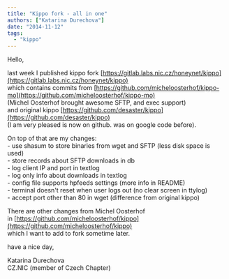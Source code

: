 ```yaml
---
title: "Kippo fork - all in one"
authors: ["Katarina Durechova"]
date: "2014-11-12"
tags: 
  - "kippo"
---
```


Hello,  
  
last week I published kippo fork [https://gitlab.labs.nic.cz/honeynet/kippo](https://gitlab.labs.nic.cz/honeynet/kippo)  
which contains commits from [https://github.com/micheloosterhof/kippo-mo](https://github.com/micheloosterhof/kippo-mo)  
(Michel Oosterhof brought awesome SFTP, and exec support)  
and original kippo [https://github.com/desaster/kippo](https://github.com/desaster/kippo)  
(I am very pleased is now on github. was on google code before).  
  
On top of that are my changes:  
\- use shasum to store binaries from wget and SFTP (less disk space is used)  
\- store records about SFTP downloads in db  
\- log client IP and port in textlog  
\- log only info about downloads in textlog  
\- config file supports hpfeeds settings (more info in README)  
\- terminal doesn't reset when user logs out (no clear screen in ttylog)  
\- accept port other than 80 in wget (difference from original kippo)  
  
There are other changes from Michel Oosterhof  
in [https://github.com/micheloosterhof/kippo](https://github.com/micheloosterhof/kippo)  
which I want to add to fork sometime later.  
  
have a nice day,  
  
Katarina Durechova  
CZ.NIC (member of Czech Chapter)
